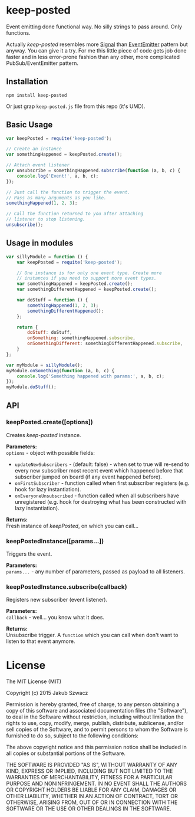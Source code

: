 keep-posted
===========

Event emitting done functional way. No silly strings to pass around. Only functions.

Actually *keep-posted* resembles more [Signal](https://github.com/millermedeiros/js-signals/wiki/Comparison-between-different-Observer-Pattern-implementations#signals) than [EventEmitter](https://github.com/millermedeiros/js-signals/wiki/Comparison-between-different-Observer-Pattern-implementations#event-emittertargetdispatcher) pattern but anyway. You can give it a try. For me this little piece of code gets job done faster and in less error-prone fashion than any other, more complicated PubSub/EventEmitter pattern.

## Installation
```
npm install keep-posted
```
Or just grap `keep-posted.js` file from this repo (it's UMD).

## Basic Usage
```js
var keepPosted = requite('keep-posted');

// Create an instance
var somethingHappened = keepPosted.create();

// Attach event listener
var unsubscribe = somethingHappened.subscribe(function (a, b, c) {
    console.log('Event!', a, b, c);
});

// Just call the function to trigger the event.
// Pass as many arguments as you like.
somethingHappened(1, 2, 3);

// Call the function returned to you after attaching 
// listener to stop listening.
unsubscribe();
```

## Usage in modules
```js
var sillyModule = function () {
    var keepPosted = requite('keep-posted');

    // One instance is for only one event type. Create more
    // instances if you need to support more event types.
    var somethingHappened = keepPosted.create();
    var somethingDifferentHappened = keepPosted.create();

    var doStuff = function () {
        somethingHappened(1, 2, 3);
        somethingDifferentHappened();
    };

    return {
        doStuff: doStuff,
        onSomething: somethingHappened.subscribe,
        onSomethingDifferent: somethingDifferentHappened.subscribe,
    }
};

var myModule = sillyModule();
myModule.onSomething(function (a, b, c) {
    console.log('Something happened with params:', a, b, c);
});
myModule.doStuff();
```

## API

### keepPosted.create([options])

Creates *keep-posted* instance.

**Parameters:**  
`options` - object with possible fields:  
* `updateNewSubscribers` - (default: false) - when set to true will re-send to every new subscriber most recent event which happened before that subscriber jumped on board (if any event happened before).
* `onFirstSubscriber` - function called when first subscriber registers (e.g. hook for lazy instantiation).
* `onEveryoneUnsubscribed` - function called when all subscribers have unregistered (e.g. hook for destroying what has been constructed with lazy instantiation).

**Returns:**  
Fresh instance of *keepPosted*, on which you can call...


### keepPostedInstance([params...])

Triggers the event.

**Parameters:**  
`params...` - any number of parameters, passed as payload to all listeners.


### keepPostedInstance.subscribe(callback)

Registers new subscriber (event listener).

**Parameters:**  
`callback` - well... you know what it does.

**Returns:**  
Unsubscribe trigger. A `function` which you can call when don't want to listen to that event anymore.


# License

The MIT License (MIT)

Copyright (c) 2015 Jakub Szwacz

Permission is hereby granted, free of charge, to any person obtaining a copy
of this software and associated documentation files (the "Software"), to deal
in the Software without restriction, including without limitation the rights
to use, copy, modify, merge, publish, distribute, sublicense, and/or sell
copies of the Software, and to permit persons to whom the Software is
furnished to do so, subject to the following conditions:

The above copyright notice and this permission notice shall be included in all
copies or substantial portions of the Software.

THE SOFTWARE IS PROVIDED "AS IS", WITHOUT WARRANTY OF ANY KIND, EXPRESS OR
IMPLIED, INCLUDING BUT NOT LIMITED TO THE WARRANTIES OF MERCHANTABILITY,
FITNESS FOR A PARTICULAR PURPOSE AND NONINFRINGEMENT. IN NO EVENT SHALL THE
AUTHORS OR COPYRIGHT HOLDERS BE LIABLE FOR ANY CLAIM, DAMAGES OR OTHER
LIABILITY, WHETHER IN AN ACTION OF CONTRACT, TORT OR OTHERWISE, ARISING FROM,
OUT OF OR IN CONNECTION WITH THE SOFTWARE OR THE USE OR OTHER DEALINGS IN THE
SOFTWARE.
